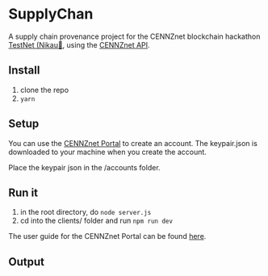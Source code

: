 # SupplyChan

A supply chain provenance project for the CENNZnet blockchain hackathon [TestNet (Nikau🌴](https://wiki.cennz.net/#/Getting-started/CENNZnet-networks), using the [CENNZnet API](https://github.com/cennznet/api.js).

## Install
1) clone the repo
2) `yarn`

## Setup
You can use the [CENNZnet Portal](https://cennznet.io/) to create an account. The keypair.json is downloaded to your machine when you create the account. 

Place the keypair json in the /accounts folder.

## Run it
1) in the root directory, do ```node server.js```
2) cd into the clients/ folder and run ```npm run dev```

The user guide for the CENNZnet Portal can be found [here](https://wiki.cennz.net/#/References/CENNZnet-infrastructures/Exploring-the-CENNZnet-UI).

## Output 
```
```
